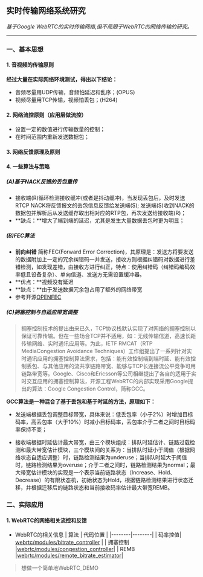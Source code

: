 ## 实时传输网络系统研究

*基于Google WebRTC的实时传输网络,但不局限于WebRTC的网络传输的研究。*


- - -

### 一、基本思想
#### 1. 音视频的传输原则

**经过大量在实际网络环境测试，得出以下结论：**
   - 音频尽量用UDP传输，音频怕延迟和乱序；(OPUS)
   - 视频尽量用TCP传输，视频怕丢包；(H264)

#### 2. 网络流控原则（应用层做流控）

-  设置一定的数值进行传输数量的控制；
-  在时间范围内重新发送数据包；

#### 3. 网络反馈原理及原则

#### 4. 一些算法与策略

##### *(A)基于NACK反馈的丢包重传*
- 接收端(R)循环检测接收缓冲(或者是抖动缓冲)，当发现丢包后，及时发送RTCP NACK将反馈报文的丢包信息反馈给发送端(S); 发送端(S)收到NACK的数据包并解析后从发送缓存取出相对应的RTP包，再次发送给接收端(R)；
- **缺点：**增大了端到端的延迟，尤其是发生大量数据丢包时更为明显；

##### *(B)FEC算法*

 -   **前向纠错**  简称FEC(Forward Error Correction)，其原理是：发送方将要发送的数据附加上一定的冗余纠错码一并发送，接收方则根据纠错码对数据进行差错检测，如发现差错，由接收方进行纠正，特点：使用纠错码（纠错码编码效率低且设备复杂）、单向信道、发送方无需设置缓冲器。
 -   **优点：**视频没有延迟
 -   **缺点：**由于发送数据冗余包占用了额外的网络带宽
 -   参考开源[OPENFEC](http://openfec.org)

##### *(C)拥塞控制与自适应带宽调整*

>拥塞控制技术的提出由来已久，TCP协议栈默认实现了对网络的拥塞控制以保证可靠传输。但在一些场合TCP并不适用，如：无线传输信道，高速长距传输网络、实时通讯应用等。为此，IETF RMCAT（RTP MediaCongestion Avoidance Techniques）工作组提出了一系列针对实时通讯应用的拥塞控制算法需求，包括：能有效控制端到端时延、能有效控制丢包、与其他应用的流共享链路带宽、能够与TCP长连接流公平竞争可用链路带宽等。Google、Cisco和Ericsson等公司相继提出了各自的适用于实时交互应用的拥塞控制算法，开源工程WebRTC的内部实现采用Google提出的算法：Google Congestion Control，简称GCC。

**GCC算法是一种混合了基于丢包和基于时延的方法，原理如下：**

- 发送端根据丢包调整目标带宽，具体来说：低丢包率（小于2%）时增加目标码率，高丢包率（大于10%）时减小目标码率，丢包率介于二者之间时目标码率保持不变；

- 接收端根据时延估计最大带宽，由三个模块组成：排队时延估计、链路过载检测和最大带宽估计模块，三个模块间的关系为：当排队时延小于阈值（根据网络状态自适应调整）时，链路检测结果为underuse；当排队时延大于阈值时，链路检测结果为overuse；介于二者之间时，链路检测结果为normal；最大带宽估计模块的实现是一个表示当前链路状态（Increase、Hold、Decrease）的有限状态机，初始状态为Hold，根据链路检测结果进行状态迁移，并根据迁移后的链路状态和当前接收码率估计最大带宽REMB。

### 二、实际应用

#### 1. WebRTC的网络相关流控和反馈
- WebRTC的相关信息
| 算法   | 代码位置 |
|--------|--------|
| 码率控值|   [webrtc/modules/bitrate_controller]() |
| 拥塞控制 |[webrtc/modules/congestion_controller]()|
| REMB |[webrtc/modules/remote_bitrate_estimator]()|



> 想做一个简单地WebRTC_DEMO 















